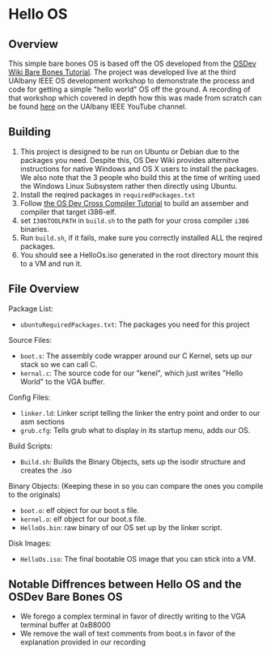 
# Hello OS

## Overview

This simple bare bones OS is based off the OS developed from the [OSDev Wiki Bare Bones Tutorial](https://wiki.osdev.org/Bare_Bones). The project was developed live at the third UAlbany IEEE OS development workshop to demonstrate the process and code for getting a simple "hello world" OS off the ground. A recording of that workshop which covered in depth how this was made from scratch can be found [here](https://youtu.be/NeSbIyh8VCE) on the UAlbany IEEE YouTube channel.   

## Building

1. This project is designed to be run on Ubuntu or Debian due to the packages you need. Despite this, OS Dev Wiki provides alternitve instructions for native Windows and OS X users to install the packages. We also note that the 3 people who build this at the time of writing used the Windows Linux Subsystem rather then directly using Ubuntu.
2. Install the reqired packages in `requiredPackages.txt`  
3. Follow [the OS Dev Cross Compiler Tutorial](https://wiki.osdev.org/GCC_Cross-Compiler) to build an assember and compiler that target i386-elf.
5. set `I386TOOLPATH` in `build.sh` to the path for your cross compiler `i386` binaries. 
6. Run `build.sh`, if it fails, make sure you correctly installed ALL the reqired packages.
7. You should see a HelloOs.iso generated in the root directory mount this to a VM and run it.

## File Overview

Package List:
* `ubuntuRequiredPackages.txt`: The packages you need for this project

Source Files:
* `boot.s`: The assembly code wrapper around our C Kernel, sets up our stack so we can call C.
* `kernal.c`: The source code for our "kenel", which just writes "Hello World" to the VGA buffer.

Config Files:
* `linker.ld`: Linker script telling the linker the entry point and order to our asm sections 
* `grub.cfg`: Tells grub what to display in its startup menu, adds our OS.

Build Scripts:
* `Build.sh`: Builds the Binary Objects, sets up the isodir structure and creates the .iso

Binary Objects: (Keeping these in so you can compare the ones you compile to the originals)
* `boot.o`: elf object for our boot.s file.
* `kernel.o`: elf object for our boot.s file.
* `HelloOs.bin`: raw binary of our OS set up by the linker script.

Disk Images:
* `HelloOs.iso`: The final bootable OS image that you can stick into a VM.  

## Notable Diffrences between Hello OS and the OSDev Bare Bones OS

* We forego a complex terminal in favor of directly writing to the VGA terminal buffer at 0xB8000
* We remove the wall of text comments from boot.s in favor of the explanation provided in our recording 

